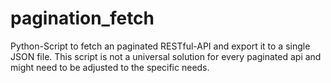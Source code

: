 # pagination_fetch
Python-Script to fetch an paginated RESTful-API and export it to a single JSON file.
This script is not a universal solution for every paginated api and might need to be adjusted to the specific needs.